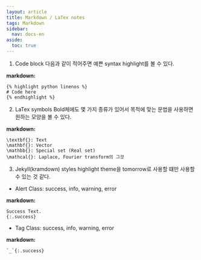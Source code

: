 ```yaml
---
layout: article
title: Markdown / LaTex notes
tags: Markdown
sidebar:
  nav: docs-en
aside:
  toc: true
---
```


1. Code block
다음과 같이 적어주면 예쁜 syntax highlight를 볼 수 있다.

**markdown:**

    {% highlight python linenos %}
    # Code here
    {% endhighlight %}


2. LaTex symbols
Bold체에도 몇 가지 종류가 있어서 목적에 맞는 문법을 사용하면 원하는 모양을 볼 수 있다.  

**markdown:**

    \textbf{}: Text
    \mathbf{}: Vector
    \mathbb{}: Special set (Real set)
    \mathcal{}: Laplace, Fourier transform의 그것  


3. Jekyll(kramdown) styles
highlight theme을 tomorrow로 사용할 떄만 사용할 수 있는 것 같다.
- Alert
Class: success, info, warning, error

**markdown:**

    Success Text.
    {:.success}

- Tag
Class: success, info, warning, error

**markdown:**

    `_`{:.success}
